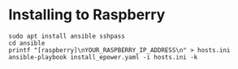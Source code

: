Installing to Raspberry
=======================

```
sudo apt install ansible sshpass
cd ansible
printf "[raspberry]\nYOUR_RASPBERRY_IP_ADDRESS\n" > hosts.ini
ansible-playbook install_epower.yaml -i hosts.ini -k
```

